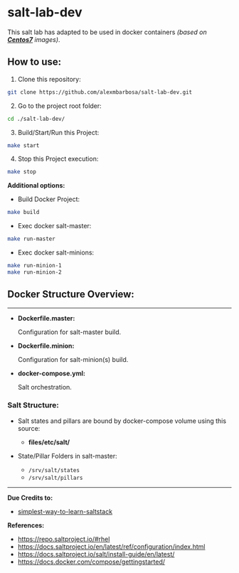 # salt-lab-dev
This salt lab has adapted to be used in docker containers *(based on [**Centos7**](https://hub.docker.com/_/centos) images)*.

## How to use:
1. Clone this repository:
  ```bash
git clone https://github.com/alexmbarbosa/salt-lab-dev.git
  ```
2. Go to the project root folder:
```bash
cd ./salt-lab-dev/
```
3. Build/Start/Run this Project:
```bash
make start
```
4. Stop this Project execution:
```bash
make stop
```
**Additional options:**
  * Build Docker Project:
  ```bash
  make build
  ```
  * Exec docker salt-master:
  ```bash
  make run-master
  ```
  * Exec docker salt-minions:
  ```bash
  make run-minion-1
  make run-minion-2
  ``` 
 
 ## Docker Structure Overview:

---

* **Dockerfile.master:**  

  Configuration for salt-master build.

* **Dockerfile.minion:**

  Configuration for salt-minion(s) build.

* **docker-compose.yml:**

  Salt orchestration.

### Salt Structure:
* Salt states and pillars are bound by docker-compose volume using this source:

  - **files/etc/salt/**

* State/Pillar Folders in salt-master:
  
  * `/srv/salt/states`
  * `/srv/salt/pillars`

---
**Due Credits to:**

* [simplest-way-to-learn-saltstack](https://timlwhite.medium.com/the-simplest-way-to-learn-saltstack-cd9f5edbc967)

**References:**

* https://repo.saltproject.io/#rhel
* https://docs.saltproject.io/en/latest/ref/configuration/index.html
* https://docs.saltproject.io/salt/install-guide/en/latest/
* https://docs.docker.com/compose/gettingstarted/
